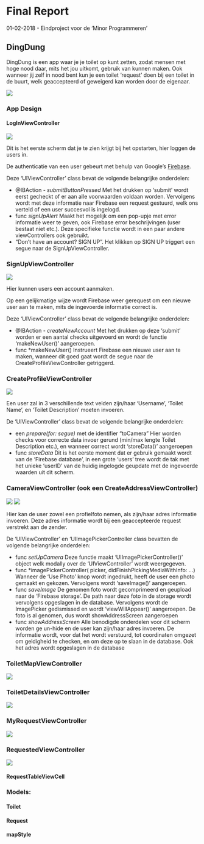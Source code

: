 # Final Report 

01-02-2018 - Eindproject voor de ‘Minor Programmeren’

## DingDung

DingDung is een app waar je je toilet op kunt zetten, zodat mensen met hoge nood daar, mits het jou uitkomt, gebruik van kunnen maken. Ook wanneer jij zelf in nood bent kun je een toilet ‘request’ doen bij een toilet in de buurt, welk geaccepteerd of geweigerd kan worden door de eigenaar. 

![](https://github.com/StefanBonestroo/DingDung/blob/master/doc/App_demo.png)

### App Design

#### LogInViewController

![](https://github.com/StefanBonestroo/DingDung/blob/master/doc/report_photos/LogInViewController.png)

Dit is het eerste scherm dat je te zien krijgt bij het opstarten, hier loggen de users in.

De authenticatie van een user gebeurt met behulp van Google’s [Firebase](https://firebase.google.com/).

Deze ‘UIViewController’ class bevat de volgende belangrijke onderdelen:

* @IBAction - *submitButtonPressed*
	Met het drukken op ‘submit’ wordt eerst gecheckt of er aan alle voorwaarden voldaan worden. Vervolgens wordt met deze informatie naar Firebase een request gestuurd, welk ons verteld of een user succesvol is ingelogd.
* func *signUpAlert*
	Maakt het mogelijk om een pop-upje met error informatie weer te geven, ook Firebase error beschrijvingen (user bestaat niet etc.). Deze specifieke functie wordt in een paar andere viewControllers ook gebruikt.
* “Don’t have an account? SIGN UP”. Het klikken op SIGN UP triggert een segue naar de SignUpViewController.

### SignUpViewController

![](https://github.com/StefanBonestroo/DingDung/blob/master/doc/report_photos/SignUpViewController.png)

Hier kunnen users een account aanmaken. 

Op een gelijkmatige wijze wordt Firebase weer gerequest om een nieuwe user aan te maken, mits de ingevoerde informatie correct is.

Deze ‘UIViewController’ class bevat de volgende belangrijke onderdelen:

* @IBAction - *createNewAccount*
	Met het drukken op deze ‘submit’ worden er een aantal checks uitgevoerd en wordt de functie ‘makeNewUser()’ aangeroepen.
* func *makeNewUser()
	Instrueert Firebase een nieuwe user aan te maken, wanneer dit goed gaat wordt de segue naar de CreateProfileViewController getriggerd.

### CreateProfileViewController

![](https://github.com/StefanBonestroo/DingDung/blob/master/doc/report_photos/CreateProfileViewController.png)

Een user zal in 3 verschillende text velden zijn/haar ‘Username’, ‘Toilet Name’, en ‘Toilet Description’ moeten invoeren.

De ‘UIViewController’ class bevat de volgende belangrijke onderdelen:

* een *prepare(for: segue)* met de identifier “toCamera”
	Hier worden checks voor correcte data invoer gerund (min/max lengte Toilet Description etc.), en wanneer correct wordt ‘storeData()’ aangeroepen
* func *storeData*
	Dit is het eerste moment dat er gebruik gemaakt wordt van de ‘Firebase database’, in een grote ‘users’ tree wordt de tak met het unieke ‘userID’ van de huidig ingelogde geupdate met de ingevoerde waarden uit dit scherm.

### CameraViewController (ook een CreateAddressViewController)

![](https://github.com/StefanBonestroo/DingDung/blob/master/doc/report_photos/CameraViewController.png) ![](https://github.com/StefanBonestroo/DingDung/blob/master/doc/report_photos/CameraPicker.png)

Hier kan de user zowel een profielfoto nemen, als zijn/haar adres informatie invoeren. Deze adres informatie wordt bij een geaccepteerde request verstrekt aan de zender.

De ‘UIViewController’ en ‘UIImagePickerController class bevatten de volgende belangrijke onderdelen:

* func *setUpCamera* 
	Deze functie maakt ‘UIImagePickerController()’ object welk modally over de ‘UIViewController’ wordt weergegeven.
* func *imagePickerController( picker, didFinishPickingMediaWithInfo: …)
	Wanneer de ‘Use Photo’ knop wordt ingedrukt, heeft de user een photo gemaakt en gekozen. Vervolgens wordt ‘saveImage()’ aangeroepen.
* func *saveImage*
	De genomen foto wordt gecomprimeerd en geupload naar de ‘Firebase storage’. De path naar deze foto in de storage wordt vervolgens opgeslagen in de database. Vervolgens wordt de ImagePicker gedismissed en wordt ‘viewWillAppear()’ aangeroepen. De foto is al genomen, dus wordt showAddressScreen aangeroepen
* func *showAddressScreen*
	Alle benodigde onderdelen voor dit scherm worden ge un-hide en de user kan zijn/haar adres invoeren. De informatie wordt, voor dat het wordt verstuurd, tot coordinaten omgezet om geldigheid te checken, en om deze op te slaan in de database. Ook het adres wordt opgeslagen in de database

### ToiletMapViewController

![](https://github.com/StefanBonestroo/DingDung/blob/master/doc/report_photos/ToiletMapViewController.png)

### ToiletDetailsViewController

![](https://github.com/StefanBonestroo/DingDung/blob/master/doc/report_photos/ToiletDetailsViewController.png)

### MyRequestViewController

![](https://github.com/StefanBonestroo/DingDung/blob/master/doc/report_photos/MyRequestViewController.png)

### RequestedViewController

![](https://github.com/StefanBonestroo/DingDung/blob/master/doc/report_photos/RequestedViewController.png)

#### RequestTableViewCell

### Models:

#### Toilet

#### Request

#### mapStyle





